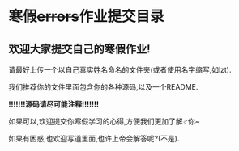 # 寒假~~errors~~作业提交目录

## 欢迎大家提交自己的寒假作业!

请最好上传一个以自己真实姓名命名的文件夹(或者使用名字缩写,如lzt).

我们推荐你的文件里面包含你的各种源码,以及一个README.

**!!!!!!!源码请尽可能注释!!!!!!!**

如果可以,欢迎提交你寒假学习的心得,方便我们更加了解♂你~

如果有困惑,也欢迎写道里面,也许上帝会解答呢?(不是).
